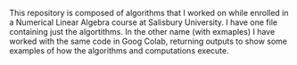 This repository is composed of algorithms that I worked on while enrolled in a Numerical Linear Algebra course at Salisbury University. I have one file containing just the algortithms. In the other name (with exmaples) I have worked with the same code in Goog Colab, returning outputs to show some examples of how the algorithms and computations execute.

